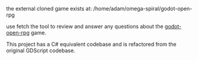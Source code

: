 the external cloned game exists at: /home/adam/omega-spiral/godot-open-rpg

use fetch the tool to review and answer any questions about the [godot-open-rpg](https://github.com/gdquest-demos/godot-open-rpg) game.

This project has a C# equivalent codebase and is refactored from the original GDScript codebase.


